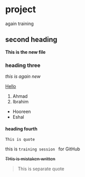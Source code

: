 # project
again training

## second heading

**This is the new file**

### heading three

*this is again new*

[Hello](www.google.com)

1. Ahmad
2. Ibrahim

- Hooreen
- Eshal

#### heading fourth

`This is quote`

this is ```training session ``` for GitHub


~~THis is mistaken written~~


> This is separate quote

